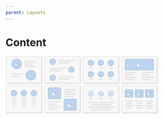 ```yaml
---
parent: Layouts
---
```


# Content
<img style="width:100px;display:inline-block;" src="../images/layouts/content_01.png" alt="Content 01" />
<img style="width:100px;display:inline-block;" src="../images/layouts/content_02.png" alt="Content 02" />
<img style="width:100px;display:inline-block;" src="../images/layouts/content_03.png" alt="Content 03" />
<img style="width:100px;display:inline-block;" src="../images/layouts/content_04.png" alt="Content 04" />
<img style="width:100px;display:inline-block;" src="../images/layouts/content_05.png" alt="Content 05" />
<img style="width:100px;display:inline-block;" src="../images/layouts/content_06.png" alt="Content 06" />
<img style="width:100px;display:inline-block;" src="../images/layouts/content_07.png" alt="Content 07" />
<img style="width:100px;display:inline-block;" src="../images/layouts/content_08.png" alt="Content 08" />
